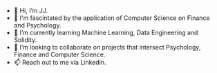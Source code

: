 - 👋 Hi, I’m JJ.
- 👀 I'm fascintated by the application of Computer Science on Finance and Psychology.
- 🌱 I’m currently learning Machine Learning, Data Engineering and Solidity.
- 💞️ I’m looking to collaborate on projects that intersect Psychology, Finance and Computer Science.
- 📫 Reach out to me via Linkedin.

<!---
Takhar1/Takhar1 is a ✨ special ✨ repository because its `README.md` (this file) appears on your GitHub profile.
You can click the Preview link to take a look at your changes.
--->
